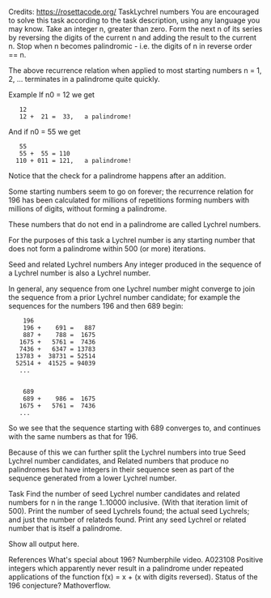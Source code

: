 Credits: https://rosettacode.org/
TaskLychrel numbers
You are encouraged to solve this task according to the task description, using any language you may know.
  Take an integer n, greater than zero.
  Form the next n of its series by reversing the digits of the current n and adding the result to the current n.
  Stop when n becomes palindromic - i.e. the digits of n in reverse order == n.

The above recurrence relation when applied to most starting numbers n = 1, 2, ... terminates in a palindrome quite quickly.


Example
If n0 = 12 we get

       12
       12 +  21 =  33,   a palindrome!
And if n0 = 55 we get

       55
       55 +  55 = 110
      110 + 011 = 121,   a palindrome!
Notice that the check for a palindrome happens   after   an addition.


Some starting numbers seem to go on forever; the recurrence relation for 196 has been calculated for millions of repetitions forming numbers with millions of digits, without forming a palindrome.

These numbers that do not end in a palindrome are called Lychrel numbers.

For the purposes of this task a Lychrel number is any starting number that does not form a palindrome within 500 (or more) iterations.


Seed and related Lychrel numbers
Any integer produced in the sequence of a Lychrel number is also a Lychrel number.

In general, any sequence from one Lychrel number might converge to join the sequence from a prior Lychrel number candidate; for example the sequences for the numbers 196 and then 689 begin:

        196
        196 +    691 =   887
        887 +    788 =  1675
       1675 +   5761 =  7436
       7436 +   6347 = 13783
      13783 +  38731 = 52514
      52514 +  41525 = 94039
       ...


        689
        689 +    986 =  1675
       1675 +   5761 =  7436
       ...
So we see that the sequence starting with 689 converges to, and continues with the same numbers as that for 196.

Because of this we can further split the Lychrel numbers into true Seed Lychrel number candidates, and Related numbers that produce no palindromes but have integers in their sequence seen as part of the sequence generated from a lower Lychrel number.


Task
  Find the number of seed Lychrel number candidates and related numbers for n in the range 1..10000 inclusive. (With that iteration limit of 500).
  Print the number of seed Lychrels found; the actual seed Lychrels; and just the number of relateds found.
  Print any seed Lychrel or related number that is itself a palindrome.

Show all output here.


References
  What's special about 196? Numberphile video.
  A023108 Positive integers which apparently never result in a palindrome under repeated applications of the function f(x) = x + (x with digits reversed).
  Status of the 196 conjecture? Mathoverflow.
